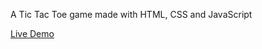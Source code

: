 A Tic Tac Toe game made with HTML, CSS and JavaScript

[Live Demo](https://xuanngo.com/tic-tac-toe/)
